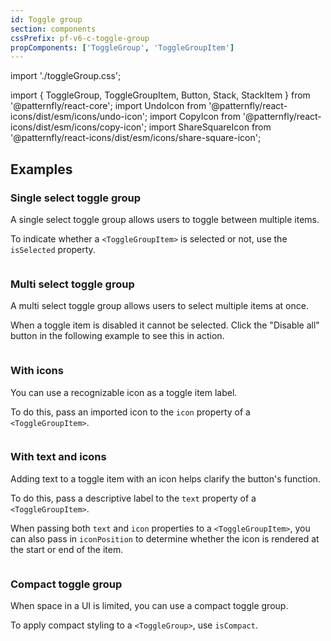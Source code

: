 ```yaml
---
id: Toggle group
section: components
cssPrefix: pf-v6-c-toggle-group
propComponents: ['ToggleGroup', 'ToggleGroupItem']
---
```

import './toggleGroup.css';

import { ToggleGroup, ToggleGroupItem, Button, Stack, StackItem } from '@patternfly/react-core';
import UndoIcon from '@patternfly/react-icons/dist/esm/icons/undo-icon';
import CopyIcon from '@patternfly/react-icons/dist/esm/icons/copy-icon';
import ShareSquareIcon from '@patternfly/react-icons/dist/esm/icons/share-square-icon';

## Examples

### Single select toggle group

A single select toggle group allows users to toggle between multiple items.

To indicate whether a `<ToggleGroupItem>` is selected or not, use the `isSelected` property.

```ts file="./ToggleGroupDefaultSingle.tsx"
```

### Multi select toggle group

A multi select toggle group allows users to select multiple items at once.

When a toggle item is disabled it cannot be selected. Click the "Disable all" button in the following example to see this in action.

```ts file="./ToggleGroupDefaultMultiple.tsx"
```

### With icons

You can use a recognizable icon as a toggle item label.

To do this, pass an imported icon to the `icon` property of a `<ToggleGroupItem>`.

```ts file="./ToggleGroupIcon.tsx"
```

### With text and icons

Adding text to a toggle item with an icon helps clarify the button's function.

To do this, pass a descriptive label to the `text` property of a `<ToggleGroupItem>`.

When passing both `text` and `icon` properties to a `<ToggleGroupItem>`, you can also pass in `iconPosition` to determine whether the icon is rendered at the start or end of the item.

```ts file="./ToggleGroupTextIcon.tsx"
```

### Compact toggle group

When space in a UI is limited, you can use a compact toggle group. 

To apply compact styling to a `<ToggleGroup>`, use `isCompact`.

```ts file="./ToggleGroupCompact.tsx"
```
